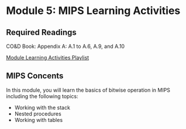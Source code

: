 # Module 5: MIPS Learning Activities

## Required Readings

CO&D Book: Appendix A: A.1 to A.6, A.9, and A.10

[Module Learning Activities Playlist](https://www.youtube.com/playlist?list=PLucqvD9X9qfIW8rFLQa_H3NbYMz8XrnZM)

## MIPS Concents

In this module, you will learn the basics of bitwise operation in MIPS including the following topics:

- Working with the stack
- Nested procedures
- Working with tables
